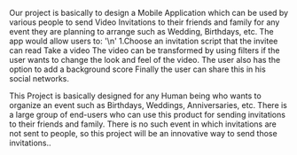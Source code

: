 Our project is basically to design a Mobile Application which can be used by various people to send Video Invitations to their friends and family for any event they are planning to arrange such as Wedding, Birthdays, etc. 
The app would allow users to: '\n'
1.Choose an invitation script that the invitee can read
Take a video
The video can be transformed by using filters if the user wants to change the look and feel of the video.
The user also has the option to add a background score
Finally the user can share this in his social networks.

This Project is basically designed for any Human being who wants to organize an event such as Birthdays, Weddings, Anniversaries, etc. There is a large group of end-users who can use this product for sending invitations to their friends and family. There is no such event in which invitations are not sent to people, so this project will be an innovative way to send those invitations..
